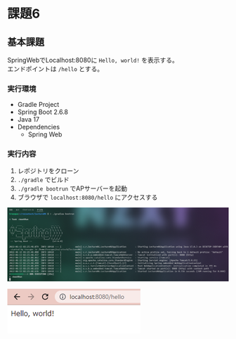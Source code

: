 # 課題6

## 基本課題

SpringWebでLocalhost:8080に `Hello, world!` を表示する。  
エンドポイントは `/hello` とする。

### 実行環境

- Gradle Project
- Spring Boot 2.6.8
- Java 17
- Dependencies
  - Spring Web

### 実行内容

1. レポジトリをクローン
2. `./gradle` でビルド
3. `./gradle bootrun` でAPサーバーを起動
4. ブラウザで `localhost:8080/hello` にアクセスする

![実行時コンソール画面](0001.png)

![ブラウザアクセス](0002.png)
